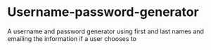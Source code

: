 # Username-password-generator
A username and password generator using first and last names and emailing the information if a user chooses to
